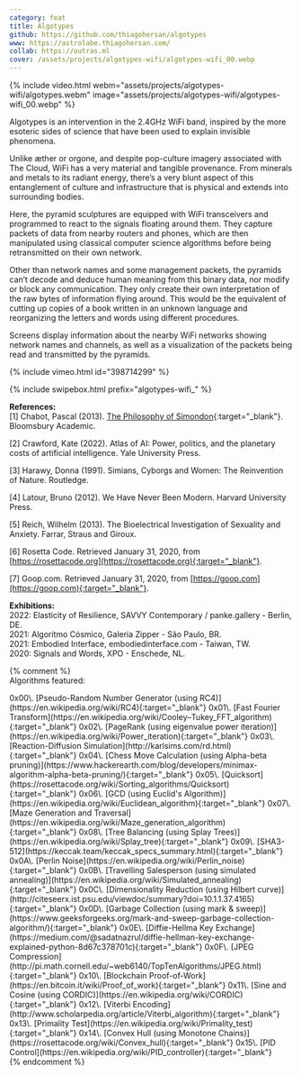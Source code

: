 ```yaml
---
category: feat
title: Algotypes
github: https://github.com/thiagohersan/algotypes
www: https://astrolabe.thiagohersan.com/
collab: https://outras.ml
cover: /assets/projects/algotypes-wifi/algotypes-wifi_00.webp
---
```

{% include video.html
   webm="assets/projects/algotypes-wifi/algotypes.webm"
   image="assets/projects/algotypes-wifi/algotypes-wifi_00.webp"
%}

Algotypes is an intervention in the 2.4GHz WiFi band, inspired by the more esoteric sides of science that have been used to explain invisible phenomena.

Unlike æther or orgone, and despite pop-culture imagery associated with The Cloud, WiFi has a very material and tangible provenance. From minerals and metals to its radiant energy, there’s a very blunt aspect of this entanglement of culture and infrastructure that is physical and extends into surrounding bodies.

Here, the pyramid sculptures are equipped with WiFi transceivers and programmed to react to the signals floating around them. They capture packets of data from nearby routers and phones, which are then manipulated using classical computer science algorithms before being retransmitted on their own network.

Other than network names and some management packets, the pyramids can’t decode and deduce human meaning from this binary data, nor modify or block any communication. They only create their own interpretation of the raw bytes of information flying around. This would be the equivalent of cutting up copies of a book written in an unknown language and reorganizing the letters and words using different procedures.

Screens display information about the nearby WiFi networks showing network names and channels, as well as a visualization of the packets being read and transmitted by the pyramids.

{% include vimeo.html id="398714299" %}

{% include swipebox.html prefix="algotypes-wifi_" %}

**References:**  
[1] Chabot, Pascal (2013). [The Philosophy of Simondon](https://www.scribd.com/document/209029369/){:target="_blank"}. Bloomsbury Academic.

[2] Crawford, Kate (2022). Atlas of AI: Power, politics, and the planetary costs of artificial intelligence. Yale University Press.

[3] Harawy, Donna (1991). Simians, Cyborgs and Women: The Reinvention of Nature. Routledge.

[4] Latour, Bruno (2012). We Have Never Been Modern. Harvard University Press.

[5] Reich, Wilhelm (2013). The Bioelectrical Investigation of Sexuality and Anxiety. Farrar, Straus and Giroux.

[6] Rosetta Code. Retrieved January 31, 2020, from [https://rosettacode.org](https://rosettacode.org){:target="_blank"}.

[7] Goop.com. Retrieved January 31, 2020, from [https://goop.com](https://goop.com){:target="_blank"}.

**Exhibitions:**  
2022: Elasticity of Resilience, SAVVY Contemporary / panke.gallery - Berlin, DE.  
2021: Algoritmo Cósmico, Galeria Zipper - São Paulo, BR.  
2021: Embodied Interface, embodiedinterface.com - Taiwan, TW.  
2020: Signals and Words, XPO - Enschede, NL.

{% comment %}
<br>
Algorithms featured:
<div class="code-list" markdown="1">
0x00\. [Pseudo-Random Number Generator (using RC4)](https://en.wikipedia.org/wiki/RC4){:target="_blank"}  
0x01\. [Fast Fourier Transform](https://en.wikipedia.org/wiki/Cooley–Tukey_FFT_algorithm){:target="_blank"}  
0x02\. [PageRank (using eigenvalue power iteration)](https://en.wikipedia.org/wiki/Power_iteration){:target="_blank"}  
0x03\. [Reaction-Diffusion Simulation](http://karlsims.com/rd.html){:target="_blank"}  
0x04\. [Chess Move Calculation (using Alpha-beta pruning)](https://www.hackerearth.com/blog/developers/minimax-algorithm-alpha-beta-pruning/){:target="_blank"}  
0x05\. [Quicksort](https://rosettacode.org/wiki/Sorting_algorithms/Quicksort){:target="_blank"}  
0x06\. [GCD (using Euclid's Algorithm)](https://en.wikipedia.org/wiki/Euclidean_algorithm){:target="_blank"}  
0x07\. [Maze Generation and Traversal](https://en.wikipedia.org/wiki/Maze_generation_algorithm){:target="_blank"}  
0x08\. [Tree Balancing (using Splay Trees)](https://en.wikipedia.org/wiki/Splay_tree){:target="_blank"}  
0x09\. [SHA3-512](https://keccak.team/keccak_specs_summary.html){:target="_blank"}  
0x0A\. [Perlin Noise](https://en.wikipedia.org/wiki/Perlin_noise){:target="_blank"}  
0x0B\. [Travelling Salesperson (using simulated annealing)](https://en.wikipedia.org/wiki/Simulated_annealing){:target="_blank"}  
0x0C\. [Dimensionality Reduction (using Hilbert curve)](http://citeseerx.ist.psu.edu/viewdoc/summary?doi=10.1.1.37.4165){:target="_blank"}  
0x0D\. [Garbage Collection (using mark & sweep)](https://www.geeksforgeeks.org/mark-and-sweep-garbage-collection-algorithm/){:target="_blank"}  
0x0E\. [Diffie-Hellma Key Exchange](https://medium.com/@sadatnazrul/diffie-hellman-key-exchange-explained-python-8d67c378701c){:target="_blank"}  
0x0F\. [JPEG Compression](http://pi.math.cornell.edu/~web6140/TopTenAlgorithms/JPEG.html){:target="_blank"}  
0x10\. [Blockchain Proof-of-Work](https://en.bitcoin.it/wiki/Proof_of_work){:target="_blank"}  
0x11\. [Sine and Cosine (using CORDIC)](https://en.wikipedia.org/wiki/CORDIC){:target="_blank"}  
0x12\. [Viterbi Encoding](http://www.scholarpedia.org/article/Viterbi_algorithm){:target="_blank"}  
0x13\. [Primality Test](https://en.wikipedia.org/wiki/Primality_test){:target="_blank"}  
0x14\. [Convex Hull (using Monotone Chains)](https://rosettacode.org/wiki/Convex_hull){:target="_blank"}  
0x15\. [PID Control](https://en.wikipedia.org/wiki/PID_controller){:target="_blank"}  
</div>
{% endcomment %}
